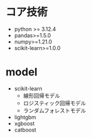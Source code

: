 # コア技術
- python >= 3.12.4
- pandas>=1.5.0
- numpy>=1.21.0
- scikit-learn>=1.0.0

# model
- scikit-learn
    - 線形回帰モデル
    - ロジスティック回帰モデル
    - ランダムフォレストモデル
- lightgbm
- xgboost
- catboost
